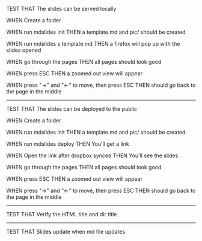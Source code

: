 TEST THAT The slides can be served locally

WHEN Create a folder

WHEN run mdslides init
THEN a template.md and pic/ should be created

WHEN run mdslides s template.md
THEN a firefox will pop up with the slides opened

WHEN go through the pages
THEN all pages should look good

WHEN press ESC
THEN a zoomed out view will appear

WHEN press "->" and "<-" to move, then press ESC
THEN should go back to the page in the middle

---------------------------------------

TEST THAT The slides can be deployed to the public

WHEN Create a folder

WHEN run mdslides init
THEN a template.md and pic/ should be created

WHEN run mdslides deploy
THEN You'll get a link

WHEN Open the link after dropbox synced
THEN You'll see the slides

WHEN go through the pages
THEN all pages should look good

WHEN press ESC
THEN a zoomed out view will appear

WHEN press "->" and "<-" to move, then press ESC
THEN should go back to the page in the middle

----------------------------

TEST THAT Verify the HTML title and dir title

-----------------------------

TEST THAT Slides update when md file updates
